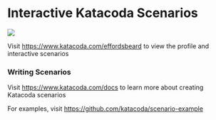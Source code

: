 # Interactive Katacoda Scenarios

[![](http://shields.katacoda.com/katacoda/effordsbeard/count.svg)](https://www.katacoda.com/effordsbeard "Get your profile on Katacoda.com")

Visit https://www.katacoda.com/effordsbeard to view the profile and interactive scenarios

### Writing Scenarios
Visit https://www.katacoda.com/docs to learn more about creating Katacoda scenarios

For examples, visit https://github.com/katacoda/scenario-example
